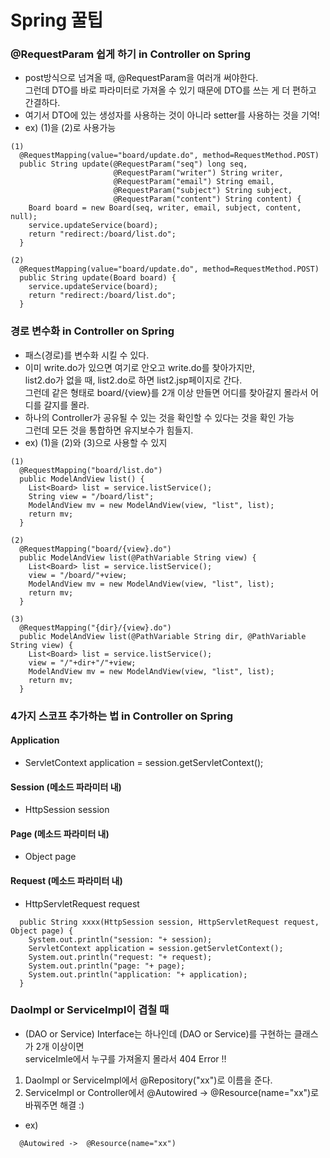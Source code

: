 # Spring 꿀팁

### @RequestParam 쉽게 하기 in Controller on Spring
  - post방식으로 넘겨올 때, @RequestParam을 여러개 써야한다.<br>
    그런데 DTO를 바로 파라미터로 가져올 수 있기 때문에 DTO를 쓰는 게 더 편하고 간결하다.
  - 여기서 DTO에 있는 생성자를 사용하는 것이 아니라 setter를 사용하는 것을 기억!
  - ex) (1)을 (2)로 사용가능
```
(1)
  @RequestMapping(value="board/update.do", method=RequestMethod.POST)
  public String update(@RequestParam("seq") long seq,
                       @RequestParam("writer") String writer, 
                       @RequestParam("email") String email,
                       @RequestParam("subject") String subject,
                       @RequestParam("content") String content) {
    Board board = new Board(seq, writer, email, subject, content, null);
    service.updateService(board);
    return "redirect:/board/list.do";
  }

(2)
  @RequestMapping(value="board/update.do", method=RequestMethod.POST)
  public String update(Board board) {
    service.updateService(board);
    return "redirect:/board/list.do";
  }
```

### 경로 변수화 in Controller on Spring
  - 패스(경로)를 변수화 시킬 수 있다.
  - 이미 write.do가 있으면 여기로 안오고 write.do를 찾아가지만,<br>
    list2.do가 없을 때, list2.do로 하면 list2.jsp페이지로 간다.<br>
    그런데 같은 형태로 board/{view}를 2개 이상 만들면 어디를 찾아갈지 몰라서 어디를 갈지를 몰라.
  - 하나의 Controller가 공유될 수 있는 것을 확인할 수 있다는 것을 확인 가능<br>
    그런데 모든 것을 통합하면 유지보수가 힘들지.
  - ex) (1)을 (2)와 (3)으로 사용할 수 있지
```
(1)
  @RequestMapping("board/list.do")
  public ModelAndView list() {
    List<Board> list = service.listService();
    String view = "/board/list";
    ModelAndView mv = new ModelAndView(view, "list", list);
    return mv;
  }

(2)
  @RequestMapping("board/{view}.do")
  public ModelAndView list(@PathVariable String view) {
    List<Board> list = service.listService();
    view = "/board/"+view;
    ModelAndView mv = new ModelAndView(view, "list", list);
    return mv;
  }

(3)
  @RequestMapping("{dir}/{view}.do")
  public ModelAndView list(@PathVariable String dir, @PathVariable String view) {
    List<Board> list = service.listService();
    view = "/"+dir+"/"+view;
    ModelAndView mv = new ModelAndView(view, "list", list);
    return mv;
  }
```

### 4가지 스코프 추가하는 법 in Controller on Spring
#### Application
  - ServletContext application = session.getServletContext();

#### Session (메소드 파라미터 내)
  - HttpSession session

#### Page (메소드 파라미터 내)
  - Object page

#### Request (메소드 파라미터 내)
  - HttpServletRequest request
```	
  public String xxxx(HttpSession session, HttpServletRequest request, Object page) {
    System.out.println("session: "+ session);
    ServletContext application = session.getServletContext();
    System.out.println("request: "+ request);
    System.out.println("page: "+ page);
    System.out.println("application: "+ application);
  }
```

### DaoImpl or ServiceImpl이 겹칠 때
  - (DAO or Service) Interface는 하나인데 (DAO or Service)를 구현하는 클래스가 2개 이상이면<br>
    serviceImle에서 누구를 가져올지 몰라서 404 Error !!
  1. DaoImpl or ServiceImpl에서 @Repository("xx")로 이름을 준다.
  2. ServiceImpl or Controller에서 @Autowired -> @Resource(name="xx")로 바꿔주면 해결 :)
  - ex)
```
  @Autowired ->  @Resource(name="xx")
```
